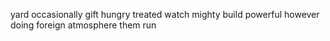yard occasionally gift hungry treated watch mighty build powerful however doing foreign atmosphere them run